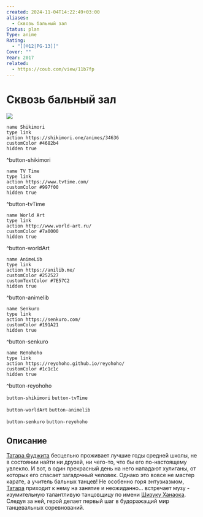 ```yaml
---
created: 2024-11-04T14:22:49+03:00
aliases:
  - Сквозь бальный зал
Status: plan
Type: anime
Rating:
  - "[[®️12|PG-13]]"
Cover: ""
Year: 2017
related:
  - https://coub.com/view/11b7fp
---
```


# Сквозь бальный зал

![](https://nyaa.shikimori.one/uploads/poster/animes/34636/1a8af595185e31e72c6159633d65871a.jpeg)

```button
name Shikimori
type link
action https://shikimori.one/animes/34636
customColor #4682b4
hidden true
```
^button-shikimori

```button
name TV Time
type link
action https://www.tvtime.com/
customColor #997f00
hidden true
```
^button-tvTime

```button
name World Art
type link
action http://www.world-art.ru/
customColor #7a0000
hidden true
```
^button-worldArt

```button
name AnimeLib
type link
action https://anilib.me/
customColor #252527
customTextColor #7E57C2
hidden true
```
^button-animelib

```button
name Senkuro
type link
action https://senkuro.com/
customColor #191A21
hidden true
```
^button-senkuro

```button
name ReYohoho
type link
action https://reyohoho.github.io/reyohoho/
customColor #1c1c1c
hidden true
```
^button-reyohoho

`button-shikimori` `button-tvTime`

`button-worldArt` `button-animelib`

`button-senkuro` `button-reyohoho`

## Описание

[Татара Фуджита](https://shikimori.one/characters/110429-tatara-fujita) бесцельно проживает лучшие годы средней школы, не в состоянии найти ни друзей, ни чего-то, что бы его по-настоящему увлекло. И вот, в один прекрасный день на него нападают хулиганы, от которых его спасает загадочный человек. Однако это вовсе не мастер карате, а учитель бальных танцев! Не особенно горя энтузиазмом, [Татара](https://shikimori.one/characters/110429-tatara-fujita) приходит к нему на занятие и неожиданно... встречает музу - изумительную талантливую танцовщицу по имени [Шизуку Ханаока](https://shikimori.one/characters/110431-shizuku-hanaoka). Следуя за ней, герой делает первый шаг в будоражащий мир танцевальных соревнований.

